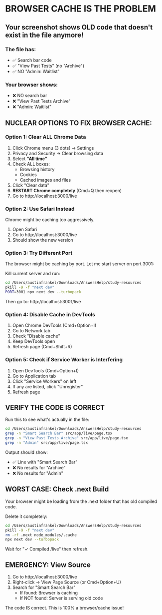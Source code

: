 # BROWSER CACHE IS THE PROBLEM

## Your screenshot shows OLD code that doesn't exist in the file anymore!

### The file has:
- ✅ Search bar code
- ✅ "View Past Tests" (no "Archive")
- ✅ NO "Admin: Waitlist"

### Your browser shows:
- ❌ NO search bar
- ❌ "View Past Tests Archive" 
- ❌ "Admin: Waitlist"

## NUCLEAR OPTIONS TO FIX BROWSER CACHE:

### Option 1: Clear ALL Chrome Data
1. Click Chrome menu (3 dots) → Settings
2. Privacy and Security → Clear browsing data
3. Select **"All time"**
4. Check ALL boxes:
   - Browsing history
   - Cookies
   - Cached images and files
5. Click "Clear data"
6. **RESTART Chrome completely** (Cmd+Q then reopen)
7. Go to http://localhost:3000/live

### Option 2: Use Safari Instead
Chrome might be caching too aggressively.
1. Open Safari
2. Go to http://localhost:3000/live
3. Should show the new version

### Option 3: Try Different Port
The browser might be caching by port. Let me start server on port 3001:

Kill current server and run:
```bash
cd /Users/austinfrankel/Downloads/AnswersHelp/study-resources
pkill -9 -f "next dev"
PORT=3001 npx next dev --turbopack
```

Then go to: http://localhost:3001/live

### Option 4: Disable Cache in DevTools
1. Open Chrome DevTools (Cmd+Option+I)
2. Go to Network tab
3. Check "Disable cache"
4. Keep DevTools open
5. Refresh page (Cmd+Shift+R)

### Option 5: Check if Service Worker is Interfering
1. Open DevTools (Cmd+Option+I)
2. Go to Application tab
3. Click "Service Workers" on left
4. If any are listed, click "Unregister"
5. Refresh page

## VERIFY THE CODE IS CORRECT

Run this to see what's actually in the file:
```bash
cd /Users/austinfrankel/Downloads/AnswersHelp/study-resources
grep -n "Smart Search Bar" src/app/live/page.tsx
grep -n "View Past Tests Archive" src/app/live/page.tsx
grep -n "Admin" src/app/live/page.tsx
```

Output should show:
- ✅ Line with "Smart Search Bar" 
- ❌ No results for "Archive"
- ❌ No results for "Admin"

## WORST CASE: Check .next Build

Your browser might be loading from the .next folder that has old compiled code.

Delete it completely:
```bash
cd /Users/austinfrankel/Downloads/AnswersHelp/study-resources
pkill -9 -f "next dev"
rm -rf .next node_modules/.cache
npx next dev --turbopack
```

Wait for "✓ Compiled /live" then refresh.

## EMERGENCY: View Source

1. Go to http://localhost:3000/live
2. Right-click → View Page Source (or Cmd+Option+U)
3. Search for "Smart Search Bar"
   - If found: Browser is caching
   - If NOT found: Server is serving old code

The code IS correct. This is 100% a browser/cache issue!
